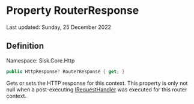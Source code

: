 # Property RouterResponse
Last updated: Sunday, 25 December 2022

## Definition
Namespace: Sisk.Core.Http

```csharp
public HttpResponse? RouterResponse { get; }
```

Gets or sets the HTTP response for this context. This property is only not null when a post-executing [IRequestHandler](/spec/Sisk/Core/Routing/Handlers/IRequestHandler) was executed for this router context.

